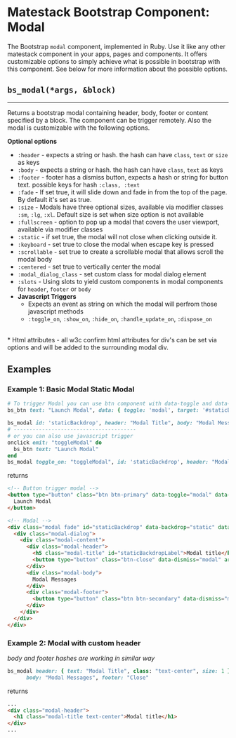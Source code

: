 # Matestack Bootstrap Component: Modal

The Bootstrap `modal` component, implemented in Ruby. Use it like any other matestack component in your apps, pages and components. It offers customizable options to simply achieve what is possible in bootstrap with this component. See below for more information about the possible options.

## `bs_modal(*args, &block)`
----

Returns a bootstrap modal containing header, body, footer or content specified by a block. The component can be trigger remotely. Also the modal is customizable with the following options.

**Optional options**

* `:header` - expects a string or hash. the hash can have `class`, `text` or `size` as keys
* `:body` - expects a string or hash. the hash can have `class`, `text` as keys
* `:footer` - footer has a dismiss button, expects a hash or string for button text. possible keys for hash `:class, :text`
* `:fade` - If set true, it will slide down and fade in from the top of the page. By default it's set as true.
* `:size` - Modals have three optional sizes, available via modifier classes `:sm`, `:lg`, `:xl`. Default size is set when size option is not available
* `:fullscreen` - option to pop up a modal that covers the user viewport, available via modifier classes
* `:static` - if set true, the modal will not close when clicking outside it.
* `:keyboard` - set true to close the modal when escape key is pressed
* `:scrollable` - set true to create a scrollable modal that allows scroll the modal body
* `:centered` - set true to vertically center the modal
* `:modal_dialog_class` - set custom class for modal dialog element
* `:slots` - Using slots to yield custom components in modal components for `header`, `footer` or `body`
* **Javascript Triggers**
  * Expects an event as string on which the modal will perfrom those javascript methods
  * `:toggle_on`, `:show_on`, `:hide_on`, `:handle_update_on`, `:dispose_on`
<br>
* Html attributes - all w3c confirm html attributes for div's can be set via options and will be added to the surrounding modal div.

## Examples

### Example 1: Basic Modal Static Modal

```ruby
# To trigger Modal you can use btn component with data-toggle and data-target
bs_btn text: "Launch Modal", data: { toggle: 'modal', target: '#staticBackdrop' }

bs_modal id: 'staticBackdrop', header: "Modal Title", body: "Modal Messages", footer: "Close", static: true, keyboard: false
# ---------------------------------------
# or you can also use javascript trigger
onclick emit: "toggleModal" do
  bs_btn text: "Launch Modal"
end
bs_modal toggle_on: "toggleModal", id: 'staticBackdrop', header: "Modal Title", body: "Modal Messages", footer: "Close", static: true, keyboard: false
```

returns

```html
<!-- Button trigger modal -->
<button type="button" class="btn btn-primary" data-toggle="modal" data-target="#staticBackdrop">
  Launch Modal
</button>

<!-- Modal -->
<div class="modal fade" id="staticBackdrop" data-backdrop="static" data-keyboard="false" tabindex="-1" aria-labelledby="staticBackdropLabel" aria-hidden="true">
  <div class="modal-dialog">
    <div class="modal-content">
      <div class="modal-header">
        <h5 class="modal-title" id="staticBackdropLabel">Modal title</h5>
        <button type="button" class="btn-close" data-dismiss="modal" aria-label="Close"></button>
      </div>
      <div class="modal-body">
        Modal Messages
      </div>
      <div class="modal-footer">
        <button type="button" class="btn btn-secondary" data-dismiss="modal">Close</button>
      </div>
    </div>
  </div>
</div>
```

### Example 2: Modal with custom header
*body and footer hashes are working in similar way*
```ruby
bs_modal header: { text: "Modal Title", class: "text-center", size: 1 },     
      body: "Modal Messages", footer: "Close"
```

returns

```html
...
<div class="modal-header">
  <h1 class="modal-title text-center">Modal title</h1>
</div>
...

```
